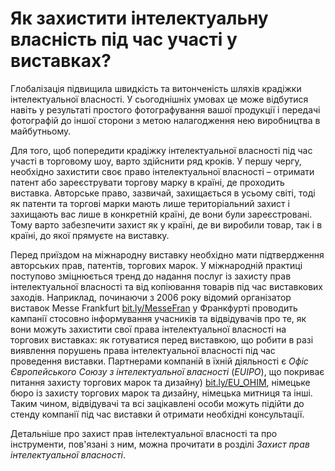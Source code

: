 # Як захистити інтелектуальну власність під час участі у виставках?

Глобалізація підвищила швидкість та витонченість шляхів крадіжки інтелектуальної власності. У сьогоднішніх умовах це може відбутися навіть у результаті простого фотографування вашої продукції і передачі фотографій до іншої сторони з метою налагодження нею виробництва в майбутньому. 

Для того, щоб попередити крадіжку інтелектуальної власності під час участі в торговому шоу, варто здійснити ряд кроків. У першу чергу, необхідно захистити своє право інтелектуальної власності – отримати патент або зареєструвати торгову марку в країні, де проходить виставка. Авторське право, зазвичай, захищається в усьому світі, тоді як патенти та торгові марки мають лише територіальний захист і захищають вас лише в конкретній країні, де вони були зареєстровані. Тому варто забезпечити захист як у країні, де ви виробили товар, так і в країні, до якої прямуєте на виставку. 

Перед приїздом на міжнародну виставку необхідно мати підтвердження авторських прав, патентів, торгових марок. У міжнародній практиці поступово зміцнюється тренд до надання послуг із захисту прав інтелектуальної власності та від копіювання товарів під час виставкових заходів. Наприклад, починаючи з 2006 року відомий організатор виставок Messe Frankfurt <a href="http://bit.ly/MesseFran">bit.ly/MesseFran</a> у Франкфурті проводить кампанії стосовно інформування учасників та відвідувачів про те, як вони можуть захистити свої права інтелектуальної власності на торгових виставках: як готуватися перед виставкою, що робити в разі виявлення порушень права інтелектуальної власності під час проведення виставки. Партнерами компаній в їхній діяльності є *Офіс Європейського Союзу з інтелектуальної власності* (*EUIPO*), що покриває питання захисту торгових марок та дизайну) <a href="http://bit.ly/EU_OHIM">bit.ly/EU_OHIM</a>,  німецьке бюро із захисту торгових марок та дизайну,  німецька митниця та інші. Таким чином, відвідувачі та всі зацікавлені особи можуть підійти до стенду компанії під час виставки й отримати необхідні консультації.

Детальніше про захист прав інтелектуальної власності та про інструменти, пов'язані з ним, можна прочитати в розділі *Захист прав інтелектуальної власності*. 